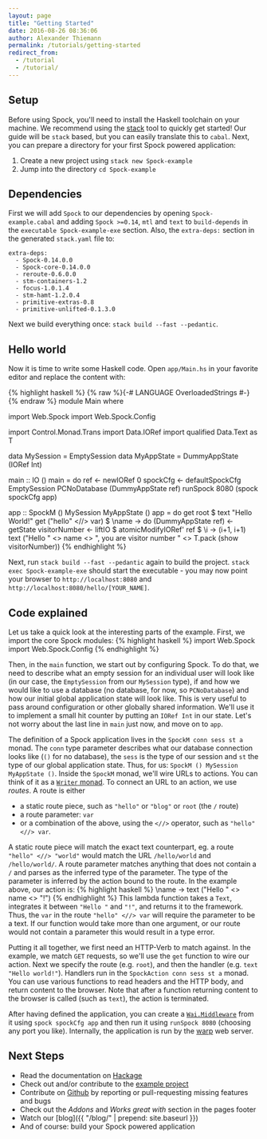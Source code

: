 ```yaml
---
layout: page
title: "Getting Started"
date: 2016-08-26 08:36:06
author: Alexander Thiemann
permalink: /tutorials/getting-started
redirect_from:
  - /tutorial
  - /tutorial/
---
```


## Setup

Before using Spock, you'll need to install the Haskell toolchain on your machine. We recommend using the
[stack](http://haskellstack.org/) tool to quickly get started! Our guide will be `stack` based, but you can
easily translate this to `cabal`.
Next, you can prepare a directory for your first Spock powered application:

1. Create a new project using `stack new Spock-example`
1. Jump into the directory `cd Spock-example`

## Dependencies

First we will add `Spock` to our dependencies by opening `Spock-example.cabal` and adding `Spock >=0.14`, `mtl` and `text` to `build-depends` in the
`executable Spock-example-exe` section. Also, the `extra-deps:` section in the generated `stack.yaml` file to:

```
extra-deps:
  - Spock-0.14.0.0
  - Spock-core-0.14.0.0
  - reroute-0.6.0.0
  - stm-containers-1.2
  - focus-1.0.1.4
  - stm-hamt-1.2.0.4
  - primitive-extras-0.8
  - primitive-unlifted-0.1.3.0
```

Next we build everything once: `stack build --fast --pedantic`. 

## Hello world

Now it is time to write some Haskell code. Open `app/Main.hs` in your favorite editor and replace the content with:

{% highlight haskell %}
{% raw %}{-# LANGUAGE OverloadedStrings #-}{% endraw %}
module Main where

import Web.Spock
import Web.Spock.Config

import Control.Monad.Trans
import Data.IORef
import qualified Data.Text as T

data MySession = EmptySession
data MyAppState = DummyAppState (IORef Int)

main :: IO ()
main =
    do ref <- newIORef 0
       spockCfg <- defaultSpockCfg EmptySession PCNoDatabase (DummyAppState ref)
       runSpock 8080 (spock spockCfg app)

app :: SpockM () MySession MyAppState ()
app =
    do get root $
           text "Hello World!"
       get ("hello" <//> var) $ \name ->
           do (DummyAppState ref) <- getState
              visitorNumber <- liftIO $ atomicModifyIORef' ref $ \i -> (i+1, i+1)
              text ("Hello " <> name <> ", you are visitor number " <> T.pack (show visitorNumber))
{% endhighlight %}

Next, run `stack build --fast --pedantic` again to build the project. `stack exec Spock-example-exe` should start the executable - you may now point your browser to `http://localhost:8080` and `http://localhost:8080/hello/[YOUR_NAME]`.

## Code explained

Let us take a quick look at the interesting parts of the example. First, we import the core Spock modules:
{% highlight haskell %}
import Web.Spock
import Web.Spock.Config
{% endhighlight %}

Then, in the `main` function, we start out by configuring Spock. To do that, we need to describe what an
empty session for an individual user will look like (in our case, the `EmptySession` from our `MySession` type),
if and how we would like to use a database (no database, for now, so `PCNoDatabase`) and how our initial global
application state will look like. This is very useful to pass around configuration or other globally shared
information. We'll use it to implement a small hit counter by putting an `IORef Int` in our state. Let's not worry
about the last line in `main` just now, and move on to `app`.

The definition of a Spock application lives in the `SpockM conn sess st a` monad. The `conn` type parameter describes
what our database connection looks like (`()` for no database), the `sess` is the type of our session and `st` the
type of our global application state. Thus, for us: `SpockM () MySession MyAppState ()`. Inside the `SpockM` monad,
we'll wire URLs to actions. You can think of it as a [`Writer` monad](https://hackage.haskell.org/package/mtl-2.2.1/docs/Control-Monad-Writer-Lazy.html).
To connect an URL to an action, we use *routes*. A route is either

- a static route piece, such as `"hello"` or `"blog"` or `root` (the `/` route)
- a route parameter: `var`
- or a combination of the above, using the `<//>` operator, such as `"hello" <//> var`.

A static route piece will match the exact text counterpart, eg. a route `"hello" <//> "world"` would match the URL
`/hello/world` and `/hello/world/`. A route parameter matches anything that does not contain a `/` and parses as the
inferred type of the parameter. The type of the parameter is inferred by the action bound to the route. In the example above, our action is:
{% highlight haskell %}
\name -> text ("Hello " <> name <> "!")
{% endhighlight %}
This lambda function takes a `Text`, integrates it between `"Hello "` and `"!"`, and returns it to the framework. Thus,
the `var` in the route `"hello" <//> var` will require the parameter to be a text. If our function would take more than one argument, or our route would not contain a parameter this would result in a type error.

Putting it all together, we first need an HTTP-Verb to match against. In the example, we match `GET` requests, so we'll use the `get` function to
wire our action. Next we specify the route (e.g. `root`), and then the handler (e.g. `text "Hello world!"`). Handlers run in the `SpockAction conn sess st a` monad. You can use various functions to read headers and the HTTP body, and return content to the browser. Note that after a function returning content to the browser is called (such as `text`), the action is terminated.

After having defined the application, you can create a [`Wai.Middleware`](https://hackage.haskell.org/package/wai) from it using `spock spockCfg app` and then run it using `runSpock 8080` (choosing any port you like). Internally, the application is run by the [warp](https://hackage.haskell.org/package/warp) web server.

## Next Steps

- Read the documentation on [Hackage](https://hackage.haskell.org/package/Spock)
- Check out and/or contribute to the [example project](https://github.com/agrafix/funblog)
- Contribute on [Github](https://github.com/agrafix/Spock) by reporting or pull-requesting missing features and bugs
- Check out the *Addons* and *Works great with* section in the pages footer
- Watch our [blog]({{ "/blog/" | prepend: site.baseurl }})
- And of course: build your Spock powered application
